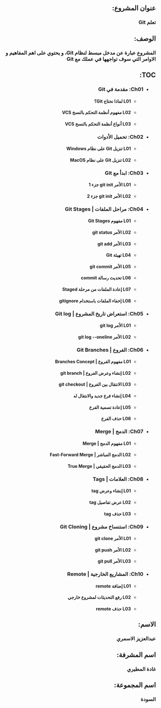 <div  dir="rtl">

## عنوان المشروع:

### تعلم Git

## الوصف:

### المشروع عبارة عن مدخل مبسط لنظام Git، و يحتوي على اهم المفاهيم و الاوامر التي سوف تواجهها في عملك مع Git

## TOC:

- ### Ch01: مقدمة في Git
    - #### L01 لماذا نحتاج Git؟
    - #### L02 مفهوم أنظمة التحكم بالنسخ VCS
    - #### L03 أنواع أنظمة التحكم بالنسخ VCS
- ### Ch02: تحميل الأدوات 
    - #### L01 تنزيل Git على نظام Windows
    - #### L02 تنزيل Git على نظام MacOS
- ### Ch03: ابدأ مع Git 
    - #### L01 الأمر git init جزء 1
    - #### L02 الأمر git init جزء 2
- ### Ch04: مراحل الملفات | Git Stages 
    - #### L01 مفهوم Git Stages
    - #### L02 الأمر git status
    - #### L03 الأمر git add
    - #### L04 تهيئة Git
    - #### L05 الأمر git commit
    - #### L06 تحديث رسالة commit 
    - #### L07 إعادة الملفات من مرحلة Staged 
    - #### L08 إخفاء الملفات باستخدام gitignore
- ### Ch05: استعراض تاريخ المشروع | Git log 
    - #### L01 الأمر  git log
    - #### L02 الأمر git log --oneline 
- ### Ch06: الفروع | Git Branches 
    - #### L01 مفهوم الفروع | Branches Concept
    - #### L02 إنشاء وعرض الفروع | git branch 
    - #### L03 الانتقال بين الفروع | git checkout
    - #### L04 إنشاء فرع جديد والانتقال له 
    - #### L05 إعادة تسمية الفرع 
    - #### L06 حذف الفرع
- ### Ch07: الدمج | Merge 
    - #### L01 مفهوم الدمج | Merge
    - #### L02 الدمج المباشر | Fast-Forward Merge
    - #### L03 الدمج الحقيقي | True Merge
- ### Ch08: العلامات | Tags 
    - #### L01 إنشاء وعرض tag
    - #### L02 عرض تفاصيل tag
    - #### L03 حذف tag 
- ### Ch09: استنساخ مشروع | Git Cloning
    - #### L01 الأمر git clone 
    - #### L02 الأمر git push 
    - #### L03 الأمر git pull 
- ### Ch10: المشاريع الخارجية | Remote 
    - #### L01 إضافة remote
    - #### L02 رفع التحديثات لمشروع خارجي
    - #### L03 حذف remote

## الاسم:

### عبدالعزيز الاسمري

## اسم المشرفة:

### غادة المطيري

## اسم المجموعة:

### السودة

</div>
